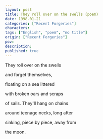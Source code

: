 ```yaml
---
layout: post
title: They roll over on the swells (poem)
date: 1998-01-21
categories: ["Recent Forgeries"]
characters: 
tags: ["English", "poem", "no title"]
origin: ["Recent Forgeries"]
pov: 
description: 
published: true
---
```


They roll over on the swells

and forget themselves,

floating on a sea littered

with broken oars and scraps

of sails. They'll hang on chains

around teenage necks, long after

sinking, piece by piece, away from

the moon.
